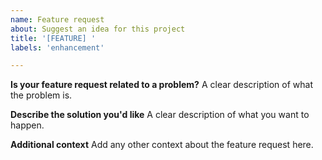 ```yaml
---
name: Feature request
about: Suggest an idea for this project
title: '[FEATURE] '
labels: 'enhancement'

---
```


**Is your feature request related to a problem?**
A clear description of what the problem is.

**Describe the solution you'd like**
A clear description of what you want to happen.

**Additional context**
Add any other context about the feature request here.
